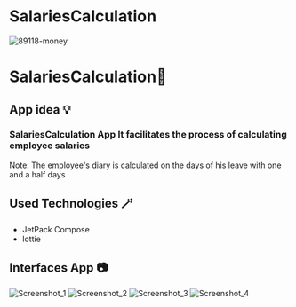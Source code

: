 # SalariesCalculation



![89118-money](https://user-images.githubusercontent.com/91476827/156042840-463d07cb-8805-47c3-9c73-a45b6db3639c.gif)


# **SalariesCalculation🎉**



## App idea :bulb:	

### SalariesCalculation App  It facilitates the process of calculating employee salaries


Note: The employee's diary is calculated on the days of his leave with one and a half days




## **Used Technologies** :magic_wand:	
- JetPack Compose
- lottie






## Interfaces App 📷


![Screenshot_1](https://user-images.githubusercontent.com/91476827/156038766-e92816c1-197a-4041-963c-fca1c27b29fe.png)
![Screenshot_2](https://user-images.githubusercontent.com/91476827/156038775-3e9b2dc7-95d0-422b-90f7-1ff85ffbc2f3.png)
![Screenshot_3](https://user-images.githubusercontent.com/91476827/156038778-8f4899bd-e1b2-499f-9639-d8a624cf8be4.png )
![Screenshot_4](https://user-images.githubusercontent.com/91476827/156038781-44cf5afd-10ad-40ce-8a57-1514b5318d0b.png )





